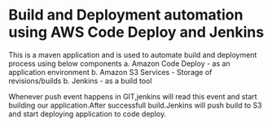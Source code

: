 # Build and Deployment automation using AWS Code Deploy and Jenkins
This is a maven application and is used to automate build and deployment process using below components
  a. Amazon Code Deploy - as an application environment
  b. Amazon S3 Services - Storage of revisions/builds
  b. Jenkins - as a build tool
  
Whenever push event happens in GIT,jenkins will read this event and start building our application.After successfull build.Jenkins will push build to S3 and start deploying application to code deploy.
